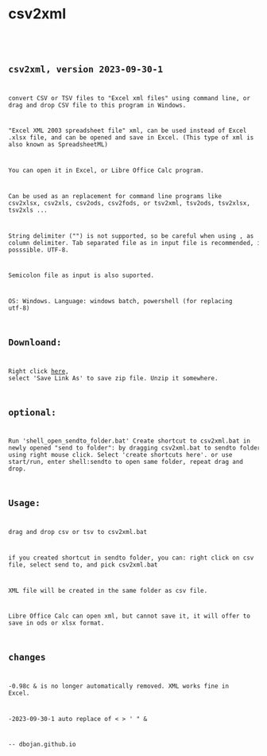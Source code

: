 # csv2xml
<code>
<pre>

## csv2xml, version 2023-09-30-1

convert CSV or TSV files to "Excel xml files" using command line, 
or drag and drop CSV file to this program in Windows.

"Excel XML 2003 spreadsheet file" xml, can be used instead of Excel .xlsx file,
and can be opened and save in Excel.
(This type of xml is also known as SpreadsheetML)

You can open it in Excel, or Libre Office Calc program.

Can be used as an replacement for command line programs like csv2xlsx, csv2xls, 
csv2ods, csv2fods, or tsv2xml, tsv2ods, tsv2xlsx, tsv2xls ...

String delimiter ("") is not supported, so be careful when using , as column delimiter.
Tab separated file as in input file is recommended, if posssible. UTF-8.

Semicolon file as input is also suported.

OS: Windows.
Language: windows batch, powershell (for replacing utf-8)


## Downloand: 
Right click [here](https://raw.githubusercontent.com/dbojan/csv2xml/main/csv2xml.zip), select 'Save Link As' to save zip file.
Unzip it somewhere.

## optional:
Run 'shell_open_sendto_folder.bat'
Create shortcut to csv2xml.bat in newly opened "send to folder": 
by dragging csv2xml.bat to sendto folder using right mouse click. 
Select 'create shortcuts here'.
or use start/run, enter shell:sendto to open same folder, repeat drag and drop.


## Usage:
drag and drop csv or tsv to csv2xml.bat

if you created shortcut in sendto folder, you can:
right click on csv file, 
select send to, 
and pick csv2xml.bat

XML file will be created in the same folder as csv file.


Libre Office Calc can open xml, but cannot save it, it will offer to save in ods or xlsx format.


## changes
-0.98c
 & is no longer automatically removed. XML works fine in Excel.
 
-2023-09-30-1
 auto replace of < > ' " &


--
dbojan.github.io